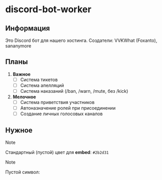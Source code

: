 # discord-bot-worker
## Информация

Это Discord бот для нашего хостинга.
Создатели: VVKWhat (Foxanto), sananymore

## Планы

1. **Важное**
    - [ ] Система тикетов
    - [ ] Система апелляций
    - [ ] Система наказаний (/ban, /warn, /mute, без /kick)

2. **Мелочное**
    - [ ] Система приветствия участников
    - [ ] Автоназначение ролей при присоединении
    - [ ] Создание личных голосовых каналов

## Нужное
> [!NOTE]
> Стандартный (пустой) цвет для **embed**: `#2b2d31`

> [!NOTE]
> Пустой символ: `⠀`
